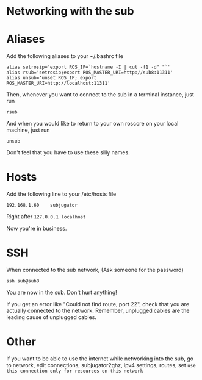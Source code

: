 Networking with the sub
=======================

# Aliases

Add the following aliases to your ~/.bashrc file

    alias setrosip='export ROS_IP=`hostname -I | cut -f1 -d" "`'
    alias rsub='setrosip;export ROS_MASTER_URI=http://sub8:11311'
    alias unsub='unset ROS_IP; export ROS_MASTER_URI=http://localhost:11311'


Then, whenever you want to connect to the sub in a terminal instance, just run

    rsub

And when you would like to return to your own roscore on your local machine, just run

    unsub

Don't feel that you have to use these silly names.

# Hosts

Add the following line to your /etc/hosts file

    192.168.1.60    subjugator

Right after `127.0.0.1 localhost`

Now you're in business.


# SSH

When connected to the sub network, (Ask someone for the password)

    ssh sub@sub8

You are now in the sub. Don't hurt anything!

If you get an error like "Could not find route, port 22", check that you are actually connected to the network. Remember, unplugged cables are the leading cause of unplugged cables.

# Other

If you want to be able to use the internet while networking into the sub, go to network, edit connections, subjugator2ghz, ipv4 settings, routes, set `use this connection only for resources on this network`